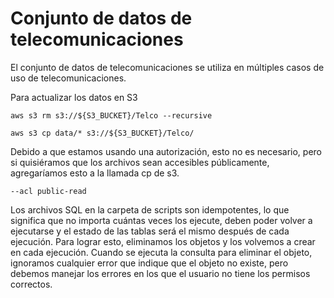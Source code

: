 Conjunto de datos de telecomunicaciones
=======================================

El conjunto de datos de telecomunicaciones se utiliza en múltiples casos de uso de telecomunicaciones.

Para actualizar los datos en S3

    aws s3 rm s3://${S3_BUCKET}/Telco --recursive   

    aws s3 cp data/* s3://${S3_BUCKET}/Telco/ 

Debido a que estamos usando una autorización, esto no es necesario, pero si quisiéramos que los archivos sean accesibles públicamente, agregaríamos esto a la llamada cp de s3.

    --acl public-read    

Los archivos SQL en la carpeta de scripts son idempotentes, lo que significa que no importa cuántas veces los ejecute, deben poder volver a ejecutarse y el estado de las tablas será el mismo después de cada ejecución. Para lograr esto, eliminamos los objetos y los volvemos a crear en cada ejecución. Cuando se ejecuta la consulta para eliminar el objeto, ignoramos cualquier error que indique que el objeto no existe, pero debemos manejar los errores en los que el usuario no tiene los permisos correctos.
